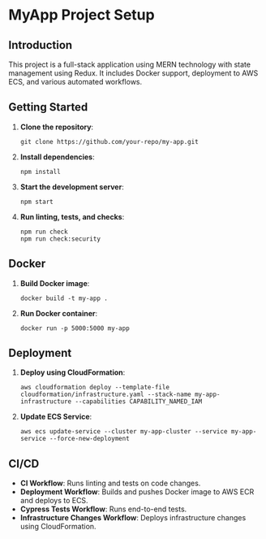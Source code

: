 # MyApp Project Setup

## Introduction

This project is a full-stack application using MERN technology with state management using Redux. It includes Docker support, deployment to AWS ECS, and various automated workflows.

## Getting Started

1. **Clone the repository**:
   ```
   git clone https://github.com/your-repo/my-app.git
   ```

2. **Install dependencies**:
   ```
   npm install
   ```

3. **Start the development server**:
   ```
   npm start
   ```

4. **Run linting, tests, and checks**:
   ```
   npm run check
   npm run check:security
   ```

## Docker

1. **Build Docker image**:
   ```
   docker build -t my-app .
   ```

2. **Run Docker container**:
   ```
   docker run -p 5000:5000 my-app
   ```

## Deployment

1. **Deploy using CloudFormation**:
   ```
   aws cloudformation deploy --template-file cloudformation/infrastructure.yaml --stack-name my-app-infrastructure --capabilities CAPABILITY_NAMED_IAM
   ```

2. **Update ECS Service**:
   ```
   aws ecs update-service --cluster my-app-cluster --service my-app-service --force-new-deployment
   ```

## CI/CD

- **CI Workflow**: Runs linting and tests on code changes.
- **Deployment Workflow**: Builds and pushes Docker image to AWS ECR and deploys to ECS.
- **Cypress Tests Workflow**: Runs end-to-end tests.
- **Infrastructure Changes Workflow**: Deploys infrastructure changes using CloudFormation.